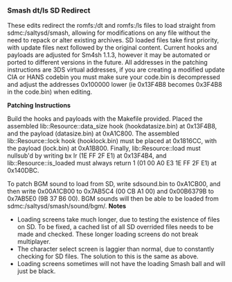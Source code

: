 ### Smash dt/ls SD Redirect

These edits redirect the romfs:/dt and romfs:/ls files to load straight from sdmc:/saltysd/smash, allowing for modifications on any file without the need to repack or alter existing archives. SD loaded files take first priority, with update files next followed by the original content. Current hooks and payloads are adjusted for Sm4sh 1.1.3, however it may be automated or ported to different versions in the future. All addresses in the patching instructions are 3DS virtual addresses, if you are creating a modified update CIA or HANS codebin you must make sure your code.bin is decompressed and adjust the addresses 0x100000 lower (ie 0x13F4B8 becomes 0x3F4B8 in the code.bin) when editing.

**Patching Instructions**

Build the hooks and payloads with the Makefile provided. Placed the assembled lib::Resource::data_size hook (hookdatasize.bin) at 0x13F4B8, and the payload (datasize.bin) at 0xA1C800. The assembled lib::Resource::lock hook (hooklock.bin) must be placed at 0x1816CC, with the payload (lock.bin) at 0xA1B800. Finally, lib::Resource::load must nullsub'd by writing bx lr (1E FF 2F E1) at 0x13F4B4, and lib::Resource::is_loaded must always return 1 (01 00 A0 E3 1E FF 2F E1) at 0x140DBC.

To patch BGM sound to load from SD, write sdsound.bin to 0xA1CB00, and then write 0x00A1CB00 to 0x7AB5C4 (00 CB A1 00) and 0x00B6379B to 0x7AB5E0 (9B 37 B6 00). BGM sounds will then be able to be loaded from sdmc:/saltysd/smash/sound/bgm/.
**Notes**

 * Loading screens take much longer, due to testing the existence of files on SD. To be fixed, a cached list of all SD overrided files needs to be made and checked. These longer loading screens do not break multiplayer.
 * The character select screen is laggier than normal, due to constantly checking for SD files. The solution to this is the same as above.
 * Loading screens sometimes will not have the loading Smash ball and will just be black.
